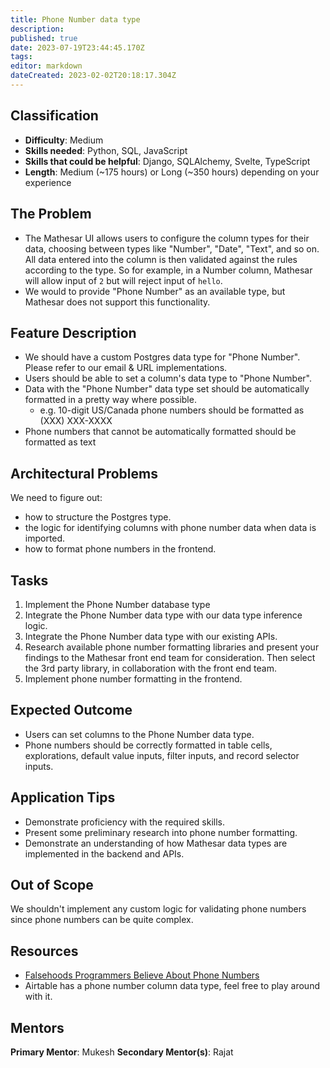 ```yaml
---
title: Phone Number data type
description: 
published: true
date: 2023-07-19T23:44:45.170Z
tags: 
editor: markdown
dateCreated: 2023-02-02T20:18:17.304Z
---
```


## Classification
- **Difficulty**: Medium
- **Skills needed**: Python, SQL, JavaScript
- **Skills that could be helpful**: Django, SQLAlchemy, Svelte, TypeScript
- **Length**: Medium (~175 hours) or Long (~350 hours) depending on your experience

## The Problem
- The Mathesar UI allows users to configure the column types for their data, choosing between types like "Number", "Date", "Text", and so on. All data entered into the column is then validated against the rules according to the type. So for example, in a Number column, Mathesar will allow input of `2` but will reject input of `hello`.
- We would to provide "Phone Number" as an available type, but Mathesar does not support this functionality.

## Feature Description
- We should have a custom Postgres data type for "Phone Number". Please refer to our email & URL implementations.
- Users should be able to set a column's data type to "Phone Number".
- Data with the "Phone Number" data type set should be automatically formatted in a pretty way where possible.
	 - e.g. 10-digit US/Canada phone numbers should be formatted as (XXX) XXX-XXXX
- Phone numbers that cannot be automatically formatted should be formatted as text    

## Architectural Problems
We need to figure out:
- how to structure the Postgres type.
- the logic for identifying columns with phone number data when data is imported.
- how to format phone numbers in the frontend.

## Tasks
1. Implement the Phone Number database type
2. Integrate the Phone Number data type with our data type inference logic.
3. Integrate the Phone Number data type with our existing APIs.
4. Research available phone number formatting libraries and present your findings to the Mathesar front end team for consideration. Then select the 3rd party library, in collaboration with the front end team.
5. Implement phone number formatting in the frontend.

## Expected Outcome
- Users can set columns to the Phone Number data type.
- Phone numbers should be correctly formatted in table cells, explorations, default value inputs, filter inputs, and record selector inputs.

## Application Tips
- Demonstrate proficiency with the required skills.
- Present some preliminary research into phone number formatting.
- Demonstrate an understanding of how Mathesar data types are implemented in the backend and APIs.

## Out of Scope
We shouldn't implement any custom logic for validating phone numbers since phone numbers can be quite complex.

## Resources
- [Falsehoods Programmers Believe About Phone Numbers](https://github.com/google/libphonenumber/blob/master/FALSEHOODS.md)
- Airtable has a phone number column data type, feel free to play around with it.

## Mentors
**Primary Mentor**: Mukesh
**Secondary Mentor(s)**: Rajat
